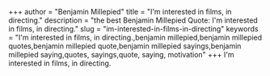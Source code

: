 +++
author = "Benjamin Millepied"
title = "I'm interested in films, in directing."
description = "the best Benjamin Millepied Quote: I'm interested in films, in directing."
slug = "im-interested-in-films-in-directing"
keywords = "I'm interested in films, in directing.,benjamin millepied,benjamin millepied quotes,benjamin millepied quote,benjamin millepied sayings,benjamin millepied saying,quotes, sayings,quote, saying, motivation"
+++
I'm interested in films, in directing.
